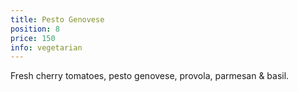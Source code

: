 ```yaml
---
title: Pesto Genovese
position: 8
price: 150
info: vegetarian
---
```


Fresh cherry tomatoes, pesto genovese, provola, parmesan & basil.

